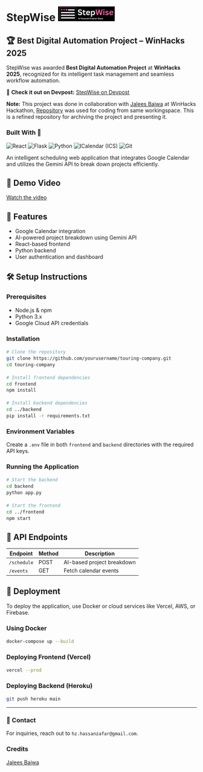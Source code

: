 # StepWise <img src="./Frontend/src/logo.png" alt="StepWise Logo" width="150">

## 🏆 Best Digital Automation Project – WinHacks 2025  

StepWise was awarded **Best Digital Automation Project** at **WinHacks 2025**, recognized for its intelligent task management and seamless workflow automation.  

🔗 **Check it out on Devpost:** [StepWise on Devpost](https://devpost.com/software/stepwise)  

**Note:** This project was done in collaboration with [Jalees Bajwa](https://github.com/jaleesbajwa55) at WinHacks Hackathon, [Repository](https://github.com/jaleesbajwa55/StepWise) was used for coding from same workingspace. This is a refined repository for archiving the project and presenting it.

### Built With 🔧  

![React](https://img.shields.io/badge/React-%2361DAFB.svg?style=for-the-badge&logo=react&logoColor=black)  ![Flask](https://img.shields.io/badge/Flask-%23000000.svg?style=for-the-badge&logo=flask&logoColor=white) ![Python](https://img.shields.io/badge/Python-%233776AB.svg?style=for-the-badge&logo=python&logoColor=white)  ![ICalendar (ICS)](https://img.shields.io/badge/ICalendar-FF4500.svg?style=for-the-badge)  ![Git](https://img.shields.io/badge/Git-%23F05033.svg?style=for-the-badge&logo=git&logoColor=white)  

An intelligent scheduling web application that integrates Google Calendar and utilizes the Gemini API to break down projects efficiently.

## 🎥 Demo Video
[Watch the video](https://youtu.be/1o1mRxkQ1lo)

## 🌟 Features
- Google Calendar integration
- AI-powered project breakdown using Gemini API
- React-based frontend
- Python backend
- User authentication and dashboard

## 🛠️ Setup Instructions

### Prerequisites
- Node.js & npm
- Python 3.x
- Google Cloud API credentials

### Installation
```bash
# Clone the repository
git clone https://github.com/yourusername/touring-company.git
cd touring-company

# Install frontend dependencies
cd frontend
npm install

# Install backend dependencies
cd ../backend
pip install -r requirements.txt
```

### Environment Variables
Create a `.env` file in both `frontend` and `backend` directories with the required API keys.

### Running the Application
```bash
# Start the backend
cd backend
python app.py

# Start the frontend
cd ../frontend
npm start
```

## 📡 API Endpoints
| Endpoint       | Method | Description                        |
|--------------|--------|--------------------------------|
| `/schedule`   | POST   | AI-based project breakdown |
| `/events`     | GET    | Fetch calendar events       |

## 🚀 Deployment
To deploy the application, use Docker or cloud services like Vercel, AWS, or Firebase.

### Using Docker
```bash
docker-compose up --build
```

### Deploying Frontend (Vercel)
```bash
vercel --prod
```

### Deploying Backend (Heroku)
```bash
git push heroku main
```

---

### 📩 Contact
For inquiries, reach out to `hz.hassanzafar@gmail.com`.

### Credits
[Jalees Bajwa](https://github.com/jaleesbajwa55)
